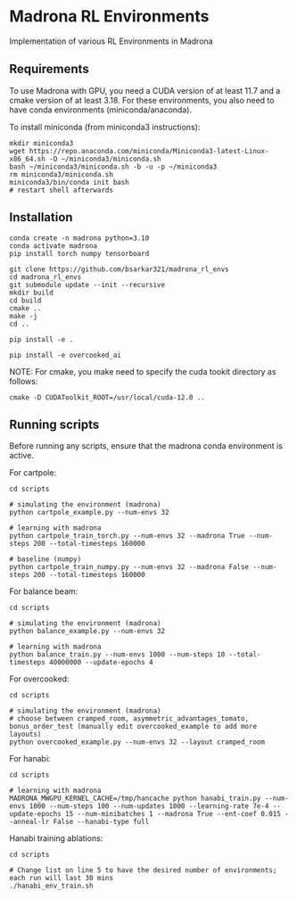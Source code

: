 # Madrona RL Environments

Implementation of various RL Environments in Madrona

## Requirements

To use Madrona with GPU, you need a CUDA version of at least 11.7 and a cmake version of at least 3.18. For these environments, you also need to have conda environments (miniconda/anaconda).

To install miniconda (from miniconda3 instructions):
```
mkdir miniconda3
wget https://repo.anaconda.com/miniconda/Miniconda3-latest-Linux-x86_64.sh -O ~/miniconda3/miniconda.sh
bash ~/miniconda3/miniconda.sh -b -u -p ~/miniconda3
rm miniconda3/miniconda.sh
miniconda3/bin/conda init bash
# restart shell afterwards
```


## Installation

```
conda create -n madrona python=3.10
conda activate madrona
pip install torch numpy tensorboard

git clone https://github.com/bsarkar321/madrona_rl_envs
cd madrona_rl_envs
git submodule update --init --recursive
mkdir build
cd build
cmake ..
make -j
cd ..

pip install -e .

pip install -e overcooked_ai
```

NOTE: For cmake, you make need to specify the cuda tookit directory as follows:

```
cmake -D CUDAToolkit_ROOT=/usr/local/cuda-12.0 ..
```

## Running scripts

Before running any scripts, ensure that the madrona conda environment is active.

For cartpole:

```
cd scripts

# simulating the environment (madrona)
python cartpole_example.py --num-envs 32

# learning with madrona
python cartpole_train_torch.py --num-envs 32 --madrona True --num-steps 200 --total-timesteps 160000

# baseline (numpy)
python cartpole_train_numpy.py --num-envs 32 --madrona False --num-steps 200 --total-timesteps 160000
```

For balance beam:

```
cd scripts

# simulating the environment (madrona)
python balance_example.py --num-envs 32

# learning with madrona
python balance_train.py --num-envs 1000 --num-steps 10 --total-timesteps 40000000 --update-epochs 4
```

For overcooked:

```
cd scripts

# simulating the environment (madrona)
# choose between cramped_room, asymmetric_advantages_tomato, bonus_order_test (manually edit overcooked_example to add more layouts)
python overcooked_example.py --num-envs 32 --layout cramped_room
```

For hanabi:

```
cd scripts

# learning with madrona
MADRONA_MWGPU_KERNEL_CACHE=/tmp/hancache python hanabi_train.py --num-envs 1000 --num-steps 100 --num-updates 1000 --learning-rate 7e-4 --update-epochs 15 --num-minibatches 1 --madrona True --ent-coef 0.015 --anneal-lr False --hanabi-type full
```

Hanabi training ablations:

```
cd scripts

# Change list on line 5 to have the desired number of environments; each run will last 30 mins
./hanabi_env_train.sh
```

